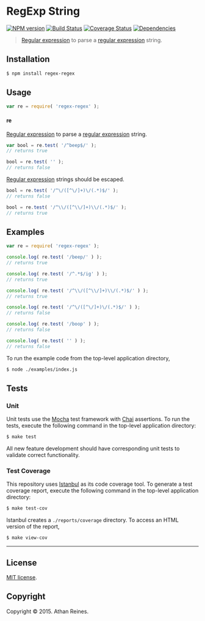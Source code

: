 RegExp String
===
[![NPM version][npm-image]][npm-url] [![Build Status][travis-image]][travis-url] [![Coverage Status][codecov-image]][codecov-url] [![Dependencies][dependencies-image]][dependencies-url]

> [Regular expression](https://developer.mozilla.org/en-US/docs/Web/JavaScript/Guide/Regular_Expressions) to parse a [regular expression](https://developer.mozilla.org/en-US/docs/Web/JavaScript/Guide/Regular_Expressions) string.


## Installation

``` bash
$ npm install regex-regex
```


## Usage

``` javascript
var re = require( 'regex-regex' );
```

#### re

[Regular expression](https://developer.mozilla.org/en-US/docs/Web/JavaScript/Guide/Regular_Expressions) to parse a [regular expression](https://developer.mozilla.org/en-US/docs/Web/JavaScript/Guide/Regular_Expressions) string. 

``` javascript
var bool = re.test( '/^beep$/' );
// returns true

bool = re.test( '' );
// returns false
```

[Regular expression](https://developer.mozilla.org/en-US/docs/Web/JavaScript/Guide/Regular_Expressions) strings should be escaped.

``` javascript
bool = re.test( '/^\/([^\/]+)\/(.*)$/' );
// returns false

bool = re.test( '/^\\/([^\\/]+)\\/(.*)$/' );
// returns true
```


## Examples

``` javascript
var re = require( 'regex-regex' );

console.log( re.test( '/beep/' ) );
// returns true

console.log( re.test( '/^.*$/ig' ) );
// returns true

console.log( re.test( '/^\\/([^\\/]+)\\/(.*)$/' ) );
// returns true

console.log( re.test( '/^\/([^\/]+)\/(.*)$/' ) );
// returns false

console.log( re.test( '/boop' ) );
// returns false

console.log( re.test( '' ) );
// returns false
```

To run the example code from the top-level application directory,

``` bash
$ node ./examples/index.js
```


## Tests

### Unit

Unit tests use the [Mocha](http://mochajs.org/) test framework with [Chai](http://chaijs.com) assertions. To run the tests, execute the following command in the top-level application directory:

``` bash
$ make test
```

All new feature development should have corresponding unit tests to validate correct functionality.


### Test Coverage

This repository uses [Istanbul](https://github.com/gotwarlost/istanbul) as its code coverage tool. To generate a test coverage report, execute the following command in the top-level application directory:

``` bash
$ make test-cov
```

Istanbul creates a `./reports/coverage` directory. To access an HTML version of the report,

``` bash
$ make view-cov
```


---
## License

[MIT license](http://opensource.org/licenses/MIT).


## Copyright

Copyright &copy; 2015. Athan Reines.


[npm-image]: http://img.shields.io/npm/v/regex-regex.svg
[npm-url]: https://npmjs.org/package/regex-regex

[travis-image]: http://img.shields.io/travis/kgryte/regex-regex/master.svg
[travis-url]: https://travis-ci.org/kgryte/regex-regex

[codecov-image]: https://img.shields.io/codecov/c/github/kgryte/regex-regex/master.svg
[codecov-url]: https://codecov.io/github/kgryte/regex-regex?branch=master

[dependencies-image]: http://img.shields.io/david/kgryte/regex-regex.svg
[dependencies-url]: https://david-dm.org/kgryte/regex-regex

[dev-dependencies-image]: http://img.shields.io/david/dev/kgryte/regex-regex.svg
[dev-dependencies-url]: https://david-dm.org/dev/kgryte/regex-regex

[github-issues-image]: http://img.shields.io/github/issues/kgryte/regex-regex.svg
[github-issues-url]: https://github.com/kgryte/regex-regex/issues
